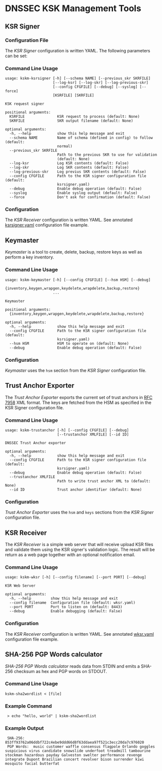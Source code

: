 # DNSSEC KSK Management Tools


## KSR Signer

### Configuration File

The _KSR Signer_ configuration is written YAML. The following parameters can be set:

### Command Line Usage

    usage: kskm-ksrsigner [-h] [--schema NAME] [--previous_skr SKRFILE]
                          [--log-ksr] [--log-skr] [--log-previous-skr]
                          [--config CFGFILE] [--debug] [--syslog] [--force]
                          [KSRFILE] [SKRFILE]

    KSK request signer

    positional arguments:
      KSRFILE               KSR request to process (default: None)
      SKRFILE               SKR output filename (default: None)

    optional arguments:
      -h, --help            show this help message and exit
      --schema NAME         Name of schema (defined in config) to follow (default:
                            normal)
      --previous_skr SKRFILE
                            Path to the previous SKR to use for validation
                            (default: None)
      --log-ksr             Log KSR contents (default: False)
      --log-skr             Log SKR contents (default: False)
      --log-previous-skr    Log previus SKR contents (default: False)
      --config CFGFILE      Path to the KSR signer configuration file (default:
                            ksrsigner.yaml)
      --debug               Enable debug operation (default: False)
      --syslog              Enable syslog output (default: False)
      --force               Don't ask for confirmation (default: False)


### Configuration

The _KSR Receiver_ configuration is written YAML. See annotated [ksrsigner.yaml](../config/ksrsigner.yaml) configuration file example.




## Keymaster

_Keymaster_ is a tool to create, delete, backup, restore keys as well as perform a key inventory.

### Command Line Usage

    usage: kskm-keymaster [-h] [--config CFGFILE] [--hsm HSM] [--debug]
                          {inventory,keygen,wrapgen,keydelete,wrapdelete,backup,restore}
                          ...

    Keymaster

    positional arguments:
      {inventory,keygen,wrapgen,keydelete,wrapdelete,backup,restore}

    optional arguments:
      -h, --help            show this help message and exit
      --config CFGFILE      Path to the KSR signer configuration file (default:
                            ksrsigner.yaml)
      --hsm HSM             HSM to operate on (default: None)
      --debug               Enable debug operation (default: False)


### Configuration

_Keymaster_ uses the `hsm` section from the _KSR Signer_ configuration file.



## Trust Anchor Exporter

The _Trust Anchor Exporter_ exports the current set of trust anchors in [RFC 7958](https://tools.ietf.org/html/rfc7958) XML format. The keys are fetched from the HSM as specified in the KSR Signer configuration file.

### Command Line Usage

    usage: kskm-trustanchor [-h] [--config CFGFILE] [--debug]
                            [--trustanchor XMLFILE] [--id ID]

    DNSSEC Trust Anchor exporter

    optional arguments:
      -h, --help            show this help message and exit
      --config CFGFILE      Path to the KSR signer configuration file (default:
                            ksrsigner.yaml)
      --debug               Enable debug operation (default: False)
      --trustanchor XMLFILE
                            Path to write trust anchor XML to (default: None)
      --id ID               Trust anchor identifier (default: None)


### Configuration

_Trust Anchor Exporter_ uses the `hsm` and `keys` sections from the _KSR Signer_ configuration file.



## KSR Receiver

The _KSR Receiver_ is a simple web server that will receive upload KSR files and validate them using the KSR signer's validation logic. The result will be return as a web page together with an optional notification email.

### Command Line Usage

    usage: kskm-wksr [-h] [--config filename] [--port PORT] [--debug]

    KSR Web Server

    optional arguments:
      -h, --help         show this help message and exit
      --config filename  Configuration file (default: wksr.yaml)
      --port PORT        Port to listen on (default: 8443)
      --debug            Enable debugging (default: False)


### Configuration

The _KSR Receiver_ configuration is written YAML. See annotated [wksr.yaml](../config/wksr.yaml) configuration file example.




## SHA-256 PGP Words calculator

_SHA-256 PGP Words calculator_ reads data from STDIN and emits a SHA-256 checksum as hex and PGP words on STDOUT.

### Command Line Usage

    kskm-sha2wordlist < [file]

### Example Command

     > echo "hello, world" | kskm-sha2wordlist

### Example Output

     SHA-256:    853ff93762a06ddbf722c4ebe9ddd66d8f63ddaea97f521c3ecc20da7c976020
     PGP Words:  music customer waffle consensus flagpole Orlando goggles suspicious virus candidate snowslide underfoot treadmill tambourine stockman hazardous payday Galveston swelter performance revenge integrate Dupont Brazilian concert revolver bison surrender kiwi mosquito facial butterfat
